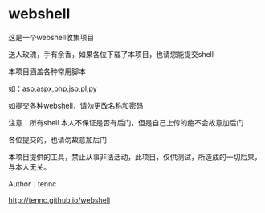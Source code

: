 ﻿webshell
========
这是一个webshell收集项目

送人玫瑰，手有余香，如果各位下载了本项目，也请您能提交shell

本项目涵盖各种常用脚本

如：asp,aspx,php,jsp,pl,py

如提交各种webshell，请勿更改名称和密码

注意：所有shell 本人不保证是否有后门，但是自己上传的绝不会故意加后门

各位提交的，也请勿故意加后门

本项目提供的工具，禁止从事非法活动，此项目，仅供测试，所造成的一切后果，与本人无关。

Author：tennc

http://tennc.github.io/webshell